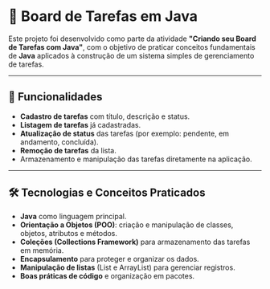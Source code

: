# 📝 Board de Tarefas em Java

Este projeto foi desenvolvido como parte da atividade **"Criando seu Board de Tarefas com Java"**,
com o objetivo de praticar conceitos fundamentais de **Java** aplicados à construção de um sistema simples de gerenciamento de tarefas.

---

## 🚀 Funcionalidades
- **Cadastro de tarefas** com título, descrição e status.
- **Listagem de tarefas** já cadastradas.
- **Atualização de status** das tarefas (por exemplo: pendente, em andamento, concluída).
- **Remoção de tarefas** da lista.
- Armazenamento e manipulação das tarefas diretamente na aplicação.

---

## 🛠️ Tecnologias e Conceitos Praticados
- **Java** como linguagem principal.
- **Orientação a Objetos (POO)**: criação e manipulação de classes, objetos, atributos e métodos.
- **Coleções (Collections Framework)** para armazenamento das tarefas em memória.
- **Encapsulamento** para proteger e organizar os dados.
- **Manipulação de listas** (List e ArrayList) para gerenciar registros.
- **Boas práticas de código** e organização em pacotes.

